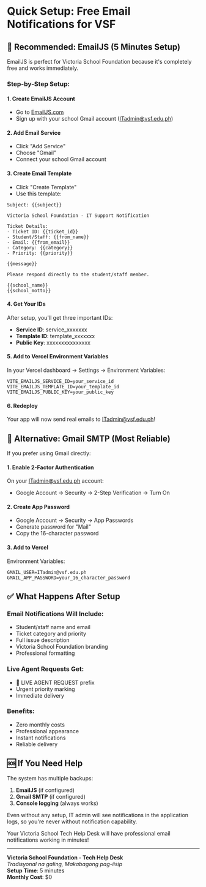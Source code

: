 # Quick Setup: Free Email Notifications for VSF

## 🎯 Recommended: EmailJS (5 Minutes Setup)

EmailJS is perfect for Victoria School Foundation because it's completely free and works immediately.

### Step-by-Step Setup:

#### 1. Create EmailJS Account
- Go to [EmailJS.com](https://www.emailjs.com)
- Sign up with your school Gmail account (ITadmin@vsf.edu.ph)

#### 2. Add Email Service
- Click "Add Service"
- Choose "Gmail"
- Connect your school Gmail account

#### 3. Create Email Template
- Click "Create Template"
- Use this template:

```
Subject: {{subject}}

Victoria School Foundation - IT Support Notification

Ticket Details:
- Ticket ID: {{ticket_id}}
- Student/Staff: {{from_name}}
- Email: {{from_email}}
- Category: {{category}}
- Priority: {{priority}}

{{message}}

Please respond directly to the student/staff member.

{{school_name}}
{{school_motto}}
```

#### 4. Get Your IDs
After setup, you'll get three important IDs:
- **Service ID**: service_xxxxxxx
- **Template ID**: template_xxxxxxx  
- **Public Key**: xxxxxxxxxxxxxxx

#### 5. Add to Vercel Environment Variables
In your Vercel dashboard → Settings → Environment Variables:

```
VITE_EMAILJS_SERVICE_ID=your_service_id
VITE_EMAILJS_TEMPLATE_ID=your_template_id
VITE_EMAILJS_PUBLIC_KEY=your_public_key
```

#### 6. Redeploy
Your app will now send real emails to ITadmin@vsf.edu.ph!

## 🔄 Alternative: Gmail SMTP (Most Reliable)

If you prefer using Gmail directly:

#### 1. Enable 2-Factor Authentication
On your ITadmin@vsf.edu.ph account:
- Google Account → Security → 2-Step Verification → Turn On

#### 2. Create App Password
- Google Account → Security → App Passwords
- Generate password for "Mail"
- Copy the 16-character password

#### 3. Add to Vercel
Environment Variables:
```
GMAIL_USER=ITadmin@vsf.edu.ph
GMAIL_APP_PASSWORD=your_16_character_password
```

## ✅ What Happens After Setup

### Email Notifications Will Include:
- Student/staff name and email
- Ticket category and priority
- Full issue description
- Victoria School Foundation branding
- Professional formatting

### Live Agent Requests Get:
- 🚨 LIVE AGENT REQUEST prefix
- Urgent priority marking
- Immediate delivery

### Benefits:
- Zero monthly costs
- Professional appearance
- Instant notifications
- Reliable delivery

## 🆘 If You Need Help

The system has multiple backups:
1. **EmailJS** (if configured)
2. **Gmail SMTP** (if configured)
3. **Console logging** (always works)

Even without any setup, IT admin will see notifications in the application logs, so you're never without notification capability.

Your Victoria School Tech Help Desk will have professional email notifications working in minutes!

---

**Victoria School Foundation - Tech Help Desk**  
*Tradisyonal na galing, Makabagong pag-iisip*  
**Setup Time**: 5 minutes  
**Monthly Cost**: $0